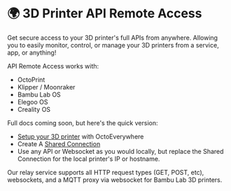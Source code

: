 # 🌍 3D Printer API Remote Access

Get secure access to your 3D printer's full APIs from anywhere. Allowing you to easily monitor, control, or manage your 3D printers from a service, app, or anything!

API Remote Access works with:

- OctoPrint
- Klipper / Moonraker
- Bambu Lab OS
- Elegoo OS
- Creality OS


Full docs coming soon, but here's the quick version:

- [Setup your 3D printer](https://octoeverywhere.com/getstarted?source=docs) with OctoEverywhere
- Create A [Shared Connection](https://octoeverywhere.com/sharedconnections?source=docs)
- Use any API or Websocket as you would locally, but replace the Shared Connection for the local printer's IP or hostname.

Our relay service supports all HTTP request types (GET, POST, etc), websockets, and a MQTT proxy via websocket for Bambu Lab 3D printers.

